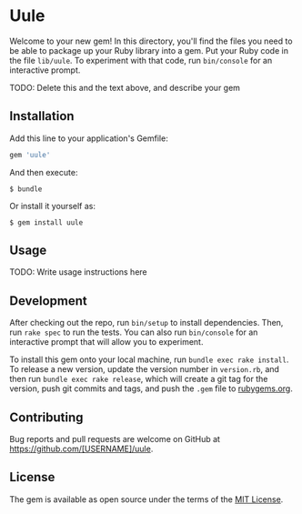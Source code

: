 # Uule

Welcome to your new gem! In this directory, you'll find the files you need to be able to package up your Ruby library into a gem. Put your Ruby code in the file `lib/uule`. To experiment with that code, run `bin/console` for an interactive prompt.

TODO: Delete this and the text above, and describe your gem

## Installation

Add this line to your application's Gemfile:

```ruby
gem 'uule'
```

And then execute:

    $ bundle

Or install it yourself as:

    $ gem install uule

## Usage

TODO: Write usage instructions here

## Development

After checking out the repo, run `bin/setup` to install dependencies. Then, run `rake spec` to run the tests. You can also run `bin/console` for an interactive prompt that will allow you to experiment.

To install this gem onto your local machine, run `bundle exec rake install`. To release a new version, update the version number in `version.rb`, and then run `bundle exec rake release`, which will create a git tag for the version, push git commits and tags, and push the `.gem` file to [rubygems.org](https://rubygems.org).

## Contributing

Bug reports and pull requests are welcome on GitHub at https://github.com/[USERNAME]/uule.

## License

The gem is available as open source under the terms of the [MIT License](https://opensource.org/licenses/MIT).
